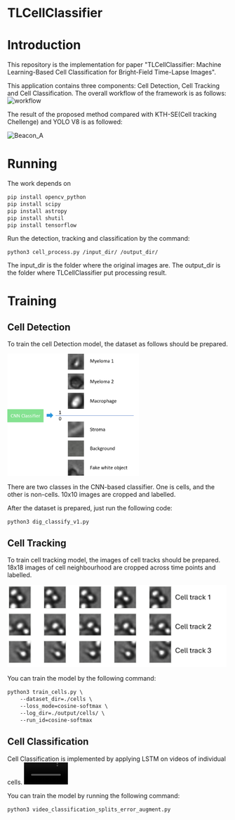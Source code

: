 # TLCellClassifier

# Introduction
This repository is the implementation for paper "TLCellClassifier: Machine Learning-Based Cell Classification for Bright-Field Time-Lapse Images".

This application contains three components: Cell Detection, Cell Tracking and Cell Classification.
The overall workflow of the framework is as follows:
![workflow](https://github.com/QibingJiang/cell_classification_ml/assets/63761274/cfb8c053-0bf1-4afb-942b-cdca2e66070e)

The result of the proposed method compared with KTH-SE\(Cell tracking Chellenge\) and YOLO V8 is as followed:

![Beacon_A](https://github.com/QibingJiang/cell_classification_ml/assets/63761274/3282ad40-496c-46cb-a4a8-7750ac17ef3e)

# Running
The work depends on 
```
pip install opencv_python
pip install scipy
pip install astropy
pip install shutil
pip install tensorflow
```
Run the detection, tracking and classification by the command:
```
python3 cell_process.py /input_dir/ /output_dir/
```
The input_dir is the folder where the original images are. The output_dir is the folder where TLCellClassifier put processing result.

# Training
## Cell Detection
To train the cell Detection model, the dataset as follows should be prepared.


<img src="https://github.com/compbiolabucf/TLCellClassifier/blob/main/assets/detection.png" width="300">

There are two classes in the CNN-based classifier. One is cells, and the other is non-cells. 10x10 images are cropped and labelled.

After the dataset is prepared, just run the following code:

```
python3 dig_classify_v1.py
```

## Cell Tracking
To train cell tracking model, the images of cell tracks should be prepared. 18x18 images of cell neighbourhood are cropped across time points and labelled.

<img src="https://github.com/compbiolabucf/TLCellClassifier/blob/main/assets/Tracking.png" width="500">

You can train the model by the following command:
```
python3 train_cells.py \
    --dataset_dir=./cells \
    --loss_mode=cosine-softmax \
    --log_dir=./output/cells/ \
    --run_id=cosine-softmax
```

## Cell Classification
Cell Classification is implemented by applying LSTM on videos of individual cells.
<video src="https://github.com/compbiolabucf/TLCellClassifier/blob/main/assets/Media1.avi" width="100" controls></video>

You can train the model by running the following command:
```
python3 video_classification_splits_error_augment.py
```
